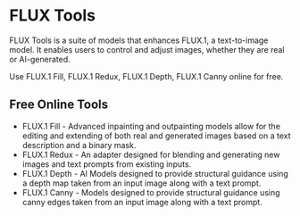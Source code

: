 # FLUX Tools

FLUX Tools is a suite of models that enhances FLUX.1, a text-to-image model. It enables users to control and adjust images, whether they are real or AI-generated.

Use FLUX.1 Fill, FLUX.1 Redux, FLUX.1 Depth, FLUX.1 Canny online for free.

## Free Online Tools

- FLUX.1 Fill - Advanced inpainting and outpainting models allow for the editing and extending of both real and generated images based on a text description and a binary mask.
- FLUX.1 Redux - An adapter designed for blending and generating new images and text prompts from existing inputs.
- FLUX.1 Depth - AI Models designed to provide structural guidance using a depth map taken from an input image along with a text prompt.
- FLUX.1 Canny - Models designed to provide structural guidance using canny edges taken from an input image along with a text prompt.
